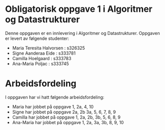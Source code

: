 # Obligatorisk oppgave 1 i Algoritmer og Datastrukturer

Denne oppgaven er en innlevering i Algoritmer og Datastrukturer. 
Oppgaven er levert av følgende studenter:
* Maria Teresita Halvorsen : s326325
* Signe Aanderaa Eide : s333781
* Camilla Hoelgaard : s333783
* Ana-Maria Poljac : s333745

# Arbeidsfordeling

I oppgaven har vi hatt følgende arbeidsfordeling:
* Maria har jobbet på oppgave 1, 2a, 4, 10
* Signe har jobbet på oppgave 2a, 2b 3a, 5, 6, 7, 8, 9
* Camilla har jobbet på oppgave 1, 2a, 2b, 3b, 5, 6, 8, 9
* Ana-Maria har jobbet på oppgave 1, 2a, 3a, 3b, 8, 9, 10
